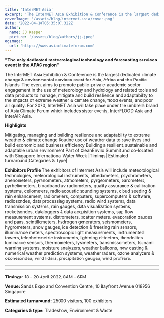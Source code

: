 ```yaml
---
title: 'InterMET Asia'
excerpt: 'The InterMET Asia Exhibition & Conference is the largest dedicated climate change & environmental services event for Asia, Africa and the Pacific Islands. The event aims to promote public-private-academic sector engagement in the use of meteorology and hydrology and related tools and data products to manage, mitigate and build resilience and adaptability to the impacts of extreme weather & climate change, flood events, and poor air quality. For 2020, InterMET Asia will take place under the umbrella brand of Asia Climate Forum which includes sister events, InterFLOOD Asia and InterAIR Asia.'
coverImage: '/assets/blog/intermet-asia/cover.png'
date: '2022-04-18T05:35:07.322Z'
author:
  name: JJ Kasper
  picture: '/assets/blog/authors/jj.jpeg'
ogImage:
  url: 'https://www.asiaclimateforum.com'
---
```


**"The only dedicated meteorological technology and forecasting services event in the APAC region"**

The InterMET Asia Exhibition & Conference is the largest dedicated climate change & environmental services event for Asia, Africa and the Pacific Islands. The event aims to promote public-private-academic sector engagement in the use of meteorology and hydrology and related tools and data products to manage, mitigate and build resilience and adaptability to the impacts of extreme weather & climate change, flood events, and poor air quality. For 2020, InterMET Asia will take place under the umbrella brand of Asia Climate Forum which includes sister events, InterFLOOD Asia and InterAIR Asia.

**Highlights**

Mitigating, managing and building resilience and adaptability to extreme weather & climate change
Routine use of weather data to save lives and build economic and business efficiency
Building a resilient, sustainable and adaptable urban environment
Part of CleanEnviro Summit and co-located with Singapore International Water Week
|Timings| Estimated turnaround|Categories & Type|

**Exhibitors Profile**
The exhibitors of Intermet Asia will include meteorological technologies, meteorological instruments, albedometers, psychrometers, anenometers, pyranometers, atmometers, pyrgeometers, barometers, pyrheliometers, broadband uv radiometers, quality assurance & calibration systems, ceilometers, radio acoustic sounding systems, cloud seeding & rain enhancement, radiometers, computers, supercomputers & software, radiosondes, data processing systems, radio wind systems, data transmission systems, rain gauges, data visualization systems, rocketsondes, dataloggers & data acquisition systems, sap flow measurement systems, distrometers, scatter meters, evaporation gauges and pans, scintillometers, hydrogen generators, seismometers, hygrometers, snow gauges, ice detection & freezing rain sensors, illuminance meters, spectroscopic light measurements, instrumented towers, telephotometric instruments, lightning detectors, theodolites, luminance sensors, thermometers, lysimeters, transmissometers, tsunami warning systems, moisture analyzers, weather balloons, now casting & numerical weather prediction systems, weather radars, ozone analyzers & ozonesondes, wind lidars, precipitation gauges, wind profilers.

---

---

**Timings:**
18 - 20 April 2022, 8AM - 6PM

**Venue:**
Sands Expo and Convention Centre, 10 Bayfront Avenue 018956 Singapore

**Estimated turnaround:**
25000 visitors, 100 exhibitors

**Categories & type:**
Tradeshow, Environment & Waste
